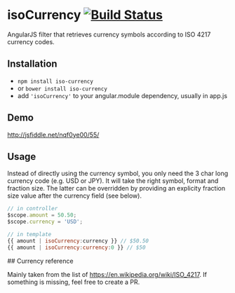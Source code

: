 # isoCurrency [![Build Status](https://travis-ci.org/zwacky/isoCurrency.svg?branch=master)](https://travis-ci.org/zwacky/isoCurrency)

AngularJS filter that retrieves currency symbols according to ISO 4217 currency codes.

## Installation

- `npm install iso-currency`
- or `bower install iso-currency`
- add `'isoCurrency'` to your angular.module dependency, usually in app.js

## Demo

http://jsfiddle.net/nqf0ye00/55/

## Usage

Instead of directly using the currency symbol, you only need the 3 char long currency code (e.g. USD or JPY).
It will take the right symbol, format and fraction size. The latter can be overridden by providing
an explicity fraction size value after the currency field (see below).

```javascript
// in controller
$scope.amount = 50.50;
$scope.currency = 'USD';

// in template
{{ amount | isoCurrency:currency }} // $50.50
{{ amount | isoCurrency:currency:0 }} // $50
```

## Currency reference

Mainly taken from the list of https://en.wikipedia.org/wiki/ISO_4217. If something is missing, feel free to create a PR.
